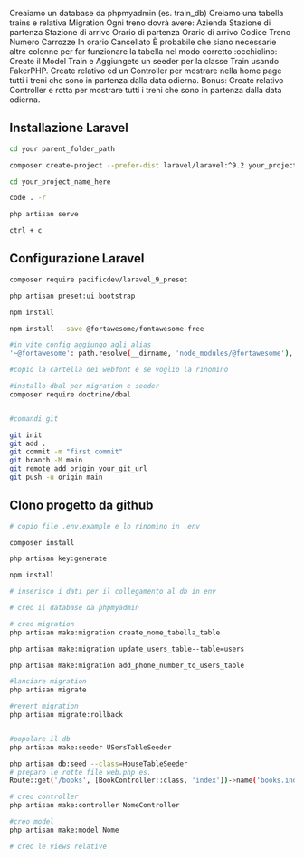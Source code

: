 Creaiamo un database da phpmyadmin (es. train_db)
Creiamo una tabella trains e relativa Migration
Ogni treno dovrà avere:
Azienda
Stazione di partenza
Stazione di arrivo
Orario di partenza
Orario di arrivo
Codice Treno
Numero Carrozze
In orario
Cancellato
È probabile che siano necessarie altre colonne per far funzionare la tabella nel modo corretto :occhiolino:
Create il Model Train e
Aggiungete un seeder per la classe Train usando FakerPHP.
Create  relativo ed un Controller per mostrare nella home page tutti i treni che sono in partenza dalla data odierna.
Bonus:
Create  relativo Controller e rotta per mostrare tutti i treni che sono in partenza dalla data odierna.

## Installazione Laravel

```bash
cd your parent_folder_path

composer create-project --prefer-dist laravel/laravel:^9.2 your_project_name_here

cd your_project_name_here

code . -r

php artisan serve

ctrl + c

```
## Configurazione Laravel
```bash
composer require pacificdev/laravel_9_preset

php artisan preset:ui bootstrap

npm install

npm install --save @fortawesome/fontawesome-free

#in vite config aggiungo agli alias
'~@fortawesome': path.resolve(__dirname, 'node_modules/@fortawesome'),

#copio la cartella dei webfont e se voglio la rinomino

#installo dbal per migration e seeder
composer require doctrine/dbal


#comandi git

git init
git add .
git commit -m "first commit"
git branch -M main
git remote add origin your_git_url 
git push -u origin main


```
## Clono progetto da github 

```bash
# copio file .env.example e lo rinomino in .env

composer install

php artisan key:generate

npm install

# inserisco i dati per il collegamento al db in env

# creo il database da phpmyadmin

# creo migration
php artisan make:migration create_nome_tabella_table

php artisan make:migration update_users_table--table=users

php artisan make:migration add_phone_number_to_users_table

#lanciare migration
php artisan migrate

#revert migration
php artisan migrate:rollback


#popolare il db
php artisan make:seeder USersTableSeeder

php artisan db:seed --class=HouseTableSeeder
# preparo le rotte file web.php es. 
Route::get('/books', [BookController::class, 'index'])->name('books.index');

# creo controller
php artisan make:controller NomeController

#creo model
php artisan make:model Nome

# creo le views relative

```
